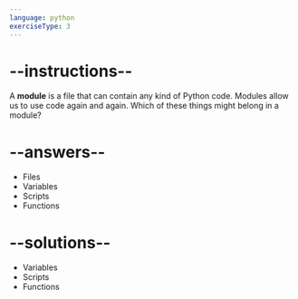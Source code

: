```yaml
---
language: python
exerciseType: 3
---
```


# --instructions--

A __module__ is a file that can contain any kind of Python code.
Modules allow us to use code again and again.
Which of these things might belong in a module?

# --answers--

- Files
- Variables
- Scripts
- Functions

# --solutions--

- Variables
- Scripts
- Functions
